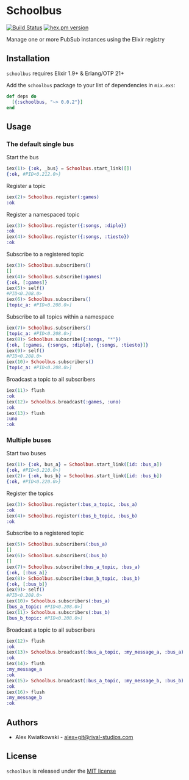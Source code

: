 # Schoolbus
[![Build Status](https://github.com/rupurt/schoolbus/workflows/Test/badge.svg?branch=master)](https://github.com/rupurt/schoolbus/actions?query=workflow%3ATest)
[![hex.pm version](https://img.shields.io/hexpm/v/schoolbus.svg?style=flat)](https://hex.pm/packages/ex_deribit)

Manage one or more PubSub instances using the Elixir registry

## Installation

`schoolbus` requires Elixir 1.9+ & Erlang/OTP 21+

Add the `schoolbus` package to your list of dependencies in `mix.exs`:

```elixir
def deps do
  [{:schoolbus, "~> 0.0.2"}]
end
```

## Usage

### The default single bus

Start the bus

```elixir
iex(1)> {:ok, _bus} = Schoolbus.start_link([])
{:ok, #PID<0.212.0>}
```

Register a topic

```elixir
iex(2)> Schoolbus.register(:games)
:ok
```

Register a namespaced topic

```elixir
iex(3)> Schoolbus.register({:songs, :diplo})
:ok
iex(4)> Schoolbus.register({:songs, :tiesto})
:ok
```

Subscribe to a registered topic

```elixir
iex(3)> Schoolbus.subscribers()
[]
iex(4)> Schoolbus.subscribe(:games)
{:ok, [:games]}
iex(5)> self()
#PID<0.208.0>
iex(6)> Schoolbus.subscribers()
[topic_a: #PID<0.208.0>]
```

Subscribe to all topics within a namespace

```elixir
iex(7)> Schoolbus.subscribers()
[topic_a: #PID<0.208.0>]
iex(8)> Schoolbus.subscribe({:songs, "*"})
{:ok, [:games, {:songs, :diplo}, {:songs, :tiesto}]}
iex(9)> self()
#PID<0.208.0>
iex(10)> Schoolbus.subscribers()
[topic_a: #PID<0.208.0>]
```

Broadcast a topic to all subscribers

```elixir
iex(11)> flush
:ok
iex(12)> Schoolbus.broadcast(:games, :uno)
:ok
iex(13)> flush
:uno
:ok
```

### Multiple buses

Start two buses

```elixir
iex(1)> {:ok, bus_a} = Schoolbus.start_link([id: :bus_a])
{:ok, #PID<0.210.0>}
iex(2)> {:ok, bus_b} = Schoolbus.start_link([id: :bus_b])
{:ok, #PID<0.220.0>}
```

Register the topics

```elixir
iex(3)> Schoolbus.register(:bus_a_topic, :bus_a)
:ok
iex(4)> Schoolbus.register(:bus_b_topic, :bus_b)
:ok
```

Subscribe to a registered topic

```elixir
iex(5)> Schoolbus.subscribers(:bus_a)
[]
iex(6)> Schoolbus.subscribers(:bus_b)
[]
iex(7)> Schoolbus.subscribe(:bus_a_topic, :bus_a)
{:ok, [:bus_a]}
iex(8)> Schoolbus.subscribe(:bus_b_topic, :bus_b)
{:ok, [:bus_b]}
iex(9)> self()
#PID<0.208.0>
iex(10)> Schoolbus.subscribers(:bus_a)
[bus_a_topic: #PID<0.208.0>]
iex(11)> Schoolbus.subscribers(:bus_b)
[bus_b_topic: #PID<0.208.0>]
```

Broadcast a topic to all subscribers

```elixir
iex(12)> flush
:ok
iex(13)> Schoolbus.broadcast(:bus_a_topic, :my_message_a, :bus_a)
:ok
iex(14)> flush
:my_message_a
:ok
iex(15)> Schoolbus.broadcast(:bus_a_topic, :my_message_b, :bus_b)
:ok
iex(16)> flush
:my_message_b
:ok
```

## Authors

* Alex Kwiatkowski - alex+git@rival-studios.com

## License

`schoolbus` is released under the [MIT license](./LICENSE.md)
